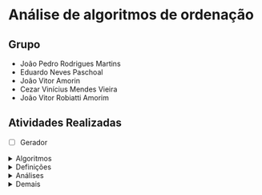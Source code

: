 <h1>Análise de algoritmos de ordenação</h1>

<h2>Grupo</h2>

- João Pedro Rodrigues Martins
- Eduardo Neves Paschoal
- João Vitor Amorin
- Cezar Vinícius Mendes Vieira
- João Vitor Robiatti Amorim

<h2>Atividades Realizadas</h2>

- [ ] Gerador

<details>
<summary>Algoritmos</summary>


- [ ] HeapSort
- [ ] InsertionSort
- [ ] MergeSort
- [ ] QuickSort
- [ ] SelectionSort

</details>

<details>
<summary>Definições</summary>

- [ ] Definição das medidas
    - [ ] Tempo
    - [ ] Número de comparações/trocas
    
- [ ] Definição da amostragem
    - [ ] Intervalo
    - [ ] Variação do tamanho

</details>


<details>
<summary>Análises</summary>

- [ ] Estatísticas
    - [ ] Média
    - [ ] Desvio padrão

- [ ] Dos casos
    - [ ] Melhor caso
    - [ ] Pior caso
    - [ ] Médio caso (adicional)
    
</details>

<details>
<summary>Demais</summary>

- [ ] Slides

- [ ] Relatório
    - [ ] Implementação
    - [ ] Amostragem
    - [ ] Ferramentas estatísticas

    - [ ] Resultados
        - [ ] Tabelas
        - [ ] Gráficos
         - [ ] Discussão

</details>
